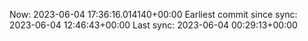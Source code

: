 Now: 2023-06-04 17:36:16.014140+00:00 Earliest commit since sync: 2023-06-04 12:46:43+00:00 Last sync: 2023-06-04 00:29:13+00:00
